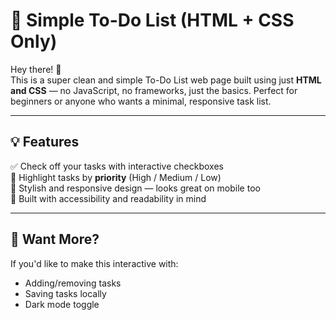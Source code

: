 # 📝 Simple To-Do List (HTML + CSS Only)

Hey there! 👋  
This is a super clean and simple To-Do List web page built using just **HTML and CSS** — no JavaScript, no frameworks, just the basics. Perfect for beginners or anyone who wants a minimal, responsive task list.

---

## 💡 Features

✅ Check off your tasks with interactive checkboxes  
🎯 Highlight tasks by **priority** (High / Medium / Low)  
🎨 Stylish and responsive design — looks great on mobile too  
🧠 Built with accessibility and readability in mind

---



## 💬 Want More?

If you'd like to make this interactive with:
- Adding/removing tasks
- Saving tasks locally
- Dark mode toggle


